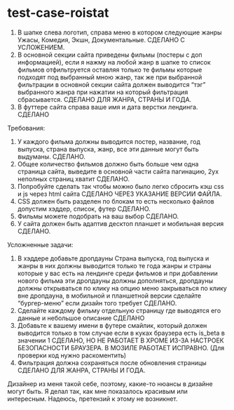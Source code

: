 # test-case-roistat

1. В шапке слева логотип, справа меню в котором следующие жанры Ужасы, Комедия, Экшн, Документальные.  СДЕЛАНО С УСЛОЖЕНИЕМ.
2. В основной секции сайта приведены фильмы (постеры с доп информацией), если я нажму на любой жанр в шапке то список фильмов отфильтруется оставляя только те фильмы которые подходят под выбранный мною жанр, так же при выбранной фильтрации в основной секции сайта должен выводится “тэг” выбранного жанра при нажатии на который фильтрация сбрасывается. СДЕЛАНО ДЛЯ ЖАНРА, СТРАНЫ И ГОДА.
3. В футтере сайта справа ваше имя и дата верстки лендинга. СДЕЛАНО

Требования:
1. У каждого фильма должны выводится постер, название, год выпуска, страна выпуска, жанр, все эти данные могут быть выдуманы. СДЕЛАНО.
2. Общее количество фильмов должно быть больше чем одна страница сайта, выведите в основной части сайта пагинацию, 2ух неполных страниц хватит СДЕЛАНО.
3. Попробуйте сделать так чтобы можно было легко сбросить кэш css и js через html сайта СДЕЛАНО ЧЕРЕЗ УКАЗАНИЕ ВЕРСИИ ФАЙЛА.
4. CSS должен быть разделен по блокам то есть несколько файлов допустим хэддер, список, футер СДЕЛАНО.
5. Фильмы можете подобрать на ваш выбор СДЕЛАНО.
6. У сайта должен быть адаптив десктоп планшет и мобильная версия СДЕЛАНО.

Усложненные задачи:
1. В хэддере добавьте дропдауны Страна выпуска, год выпуска и жанры в них должны выводится только те года жанры и страны которые у вас есть на лендинге среди фильмов и при добавлении нового фильма эти дропдауны должны дополняться, дропдауны должны открываться по клику на опцию меню закрываться по клику вне дропдауна, в мобильной и планшетной версии сделайте “бургер-меню” если дизайн того требует СДЕЛАНО.
2. Сделайте каждому фильму отдельную страницу где выводятся его данные и небольшое описание СДЕЛАНО
3. Добавьте к вашему имени в футере смайлик, который должен выводится только в том случае если в куках браузера есть is_beta в значении 1 СДЕЛАНО, НО НЕ РАБОТАЕТ В ХРОМЕ ИЗ-ЗА НАСТРОЕК БЕЗОПАСНОСТИ БРАУЗЕРА. В МОЗИЛЕ РАБОТАЕТ ИСПРАВНО. (Для проверки код нужно раскоментить)
4. Фильтрация должна сохраняться после обновления страницы СДЕЛАНО ДЛЯ ЖАНРА, СТРАНЫ И ГОДА.


Дизайнер из меня такой себе, поэтому, какие-то нюансы в дизайне могут быть. Я делал так, как мне показалось красивым или интересным. Надеюсь, претензий к этому не возникнет. 
